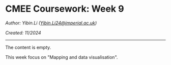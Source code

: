 # CMEE Coursework: Week 9

*Author: Yibin.Li ([Yibin.Li24\@imperial.ac.uk](mailto:Yibin.Li24@imperial.ac.uk))*

*Created: 11/2024*

------------------------------------------------------------------------

The content is empty.

This week focus on "Mapping and data visualisation".
